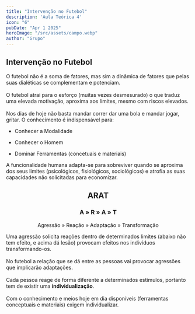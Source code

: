 ```yaml
---
title: "Intervenção no Futebol"
description: 'Aula Teórica 4' 
icon: "6" 
pubDate: "Apr 1 2025" 
heroImage: "/src/assets/campo.webp" 
author: "Grupo"  
---
```


## Intervenção no Futebol  

O futebol não é a soma de fatores, mas sim a dinâmica de fatores que pelas suas dialéticas se complementam e potenciam.  
<br>
O futebol atrai para o esforço (muitas vezes desmesurado) o que traduz uma elevada motivação, aproxima aos limites, mesmo com riscos elevados.  
<br>
Nos dias de hoje não basta mandar correr dar uma bola e mandar jogar, gritar. O conhecimento é indispensável para: 

- Conhecer a Modalidade 

- Conhecer o Homem 

- Dominar Ferramentas (concetuais e materiais) 

A funcionalidade humana adapta-se para sobreviver quando se aproxima dos seus limites (psicológicos, fisiológicos, sociológicos) e atrofia as suas capacidades não solicitadas para economizar. 

<h2 style="text-align:center" class=" ">ARAT</h2>
<h3  style="text-align:center ">A » R » A » T </h3>
<p style="text-align:center ">Agressão » Reação » Adaptação » Transformação</p>
 

Uma agressão solicita reações dentro de determinados limites (abaixo não tem efeito, e acima dá lesão) provocam efeitos nos indivíduos transformando-os.  
<br>
No futebol a relação que se dá entre as pessoas vai provocar agressões que implicarão adaptações.  
<br>
Cada pessoa reage de forma diferente a determinados estímulos, portanto tem de existir uma **individualização**.  
<br>
Com o conhecimento e meios hoje em dia disponíveis (ferramentas conceptuais e materiais) exigem individualizar.  